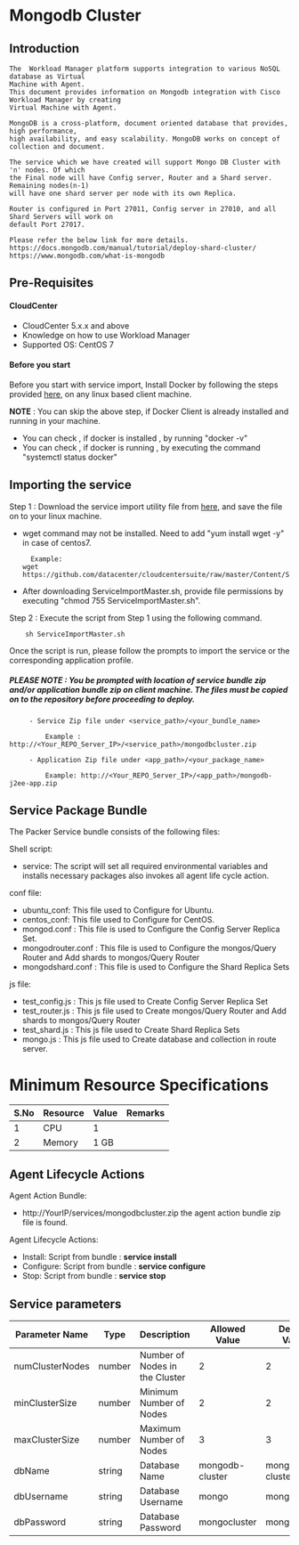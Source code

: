 # Mongodb Cluster
## Introduction
    The  Workload Manager platform supports integration to various NoSQL database as Virtual 
	Machine with Agent.
    This document provides information on Mongodb integration with Cisco Workload Manager by creating 
	Virtual Machine with Agent.
    
    MongoDB is a cross-platform, document oriented database that provides, high performance, 
	high availability, and easy scalability. MongoDB works on concept of collection and document.
    
    The service which we have created will support Mongo DB Cluster with 'n' nodes. Of which 
	the Final node will have Config server, Router and a Shard server. Remaining nodes(n-1) 
	will have one shard server per node with its own Replica.
    
    Router is configured in Port 27011, Config server in 27010, and all Shard Servers will work on 
	default Port 27017.
    
    Please refer the below link for more details.
    https://docs.mongodb.com/manual/tutorial/deploy-shard-cluster/
	https://www.mongodb.com/what-is-mongodb
	
## Pre-Requisites
#### CloudCenter
- CloudCenter 5.x.x and above
- Knowledge on how to use Workload Manager 
- Supported OS: CentOS 7

#### Before you start
Before you start with service import, Install Docker by following the steps provided [here](https://wwwin-github.cisco.com/CloudCenterSuite/Content-Factory/raw/master/dockerimages/Steps%20for%20Installation%20of%20Docker%20CE%20on%20CentOS7_V2.docx), on any linux based client machine.

**NOTE** : You can skip the above step, if Docker Client is already installed and running in your machine. 
- You can check , if docker is installed , by running "docker -v"
- You can check , if docker is running , by executing the command "systemctl status docker"	

## Importing the service

Step 1 : Download the service import utility file  from [here](https://raw.githubusercontent.com/datacenter/cloudcentersuite/master/Content/Scripts/ServiceImportMaster.sh), and save the file on to your linux machine.
- wget command may not be installed. Need to add "yum install wget -y" in case of centos7.

	    Example: 
      wget https://github.com/datacenter/cloudcentersuite/raw/master/Content/Scripts/ServiceImportMaster.sh
				
- After downloading ServiceImportMaster.sh, provide file permissions by executing "chmod 755 ServiceImportMaster.sh".

Step 2 : Execute the script from Step 1 using the following command.

        sh ServiceImportMaster.sh

Once the script is run, please follow the prompts to import the service or the corresponding application profile.

##### PLEASE NOTE : You be prompted with location of service bundle zip and/or application bundle zip on client machine. The files must be copied on to the repository before proceeding to deploy.

         - Service Zip file under <service_path>/<your_bundle_name>
                    
             Example : http://<Your_REPO_Server_IP>/<service_path>/mongodbcluster.zip 
    
         - Application Zip file under <app_path>/<your_package_name>
            
             Example: http://<Your_REPO_Server_IP>/<app_path>/mongodb-j2ee-app.zip
             
## Service Package Bundle

The Packer Service bundle consists of the following files:

Shell script:
 - service: The script will set all required environmental variables and installs necessary packages also invokes all agent life cycle action.
 
conf file:
 - ubuntu_conf: This file used to Configure for Ubuntu.
 - centos_conf: This file used to Configure for CentOS.
 - mongod.conf : This file is used to Configure the Config Server Replica Set.
 - mongodrouter.conf : This file is used to Configure the mongos/Query Router and  Add shards to mongos/Query Router
 - mongodshard.conf : This file is used to Configure the Shard Replica Sets

js file:
 - test_config.js : This js file used to Create Config Server Replica Set
 - test_router.js : This js file used to Create mongos/Query Router and  Add shards to mongos/Query Router
 - test_shard.js : This js file used to Create Shard Replica Sets
 - mongo.js : This js file used to Create database and collection in route server.
 
# Minimum Resource Specifications

S.No    | Resource   |  Value   | Remarks
------  | ---------- | ---------| ------- 
 1      |  CPU       |  1       |        
 2      |  Memory    |  1 GB    |   
 
 
## Agent Lifecycle Actions 

Agent Action Bundle:  
 - http://YourIP/services/mongodbcluster.zip the agent action bundle zip file is found.
 
Agent Lifecycle Actions:
 - Install: Script from bundle : **service install**
 - Configure: Script from bundle : **service configure**
 - Stop: Script from bundle : **service stop**

		
## Service parameters


| Parameter Name	| Type	 | Description | Allowed Value |Default Value |
| ------ | ------ | ------ |------ | ------ |
| numClusterNodes |	number | Number of Nodes in the Cluster | 2 | 2|
| minClusterSize | number|Minimum Number of Nodes | 2 | 2 |
| maxClusterSize | number| Maximum Number of Nodes | 3 | 3 |
| dbName | string| Database Name | mongodb-cluster | mongodb-cluster |
| dbUsername | string| Database Username | mongo | mongo 
| dbPassword | string| Database Password | mongocluster | mongocluster |

